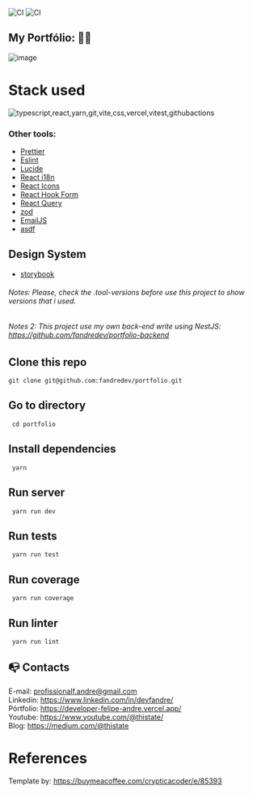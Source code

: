 ![CI](https://github.com/fandredev/portfolio/workflows/Run%20tests%20and%20coverage/badge.svg)
![CI](https://github.com/fandredev/portfolio/workflows/Run%20linters/badge.svg)

## My Portfólio: :technologist:

![image](https://github.com/user-attachments/assets/7f7b882d-bb64-4431-baf8-26f42b49c5f9)

# Stack used

<img src="https://skillicons.dev/icons?i=typescript,react,yarn,git,vite,css,vercel,vitest,githubactions&theme=dark" alt="typescript,react,yarn,git,vite,css,vercel,vitest,githubactions" />

### Other tools:

- [Prettier](https://eslint.org/)
- [Eslint](https://prettier.io/)
- [Lucide](https://lucide.dev/)
- [React i18n](https://react.i18next.com/)
- [React Icons](https://react-icons.github.io/react-icons/)
- [React Hook Form](https://react-hook-form.com/)
- [React Query](https://tanstack.com/query/latest/docs/framework/react/overview)
- [zod](https://zod.dev/)
- [EmailJS](https://www.emailjs.com/)
- [asdf](https://asdf-vm.com/)

## Design System

- [storybook](https://storybook.js.org/)

###### Notes: Please, check the .tool-versions before use this project to show versions that i used.

###### Notes 2: This project use my own back-end write using NestJS: https://github.com/fandredev/portfolio-backend

## Clone this repo

```
git clone git@github.com:fandredev/portfolio.git
```

## Go to directory

```
 cd portfolio
```

## Install dependencies

```
 yarn
```

## Run server

```
 yarn run dev
```

## Run tests

```
 yarn run test
```

## Run coverage

```
 yarn run coverage
```

## Run linter

```
 yarn run lint
```

## :mailbox_with_no_mail: Contacts

E-mail: profissionalf.andre@gmail.com<br>
Linkedin: https://www.linkedin.com/in/devfandre/<br>
Pórtfolio: https://developer-felipe-andre.vercel.app/<br>
Youtube: https://www.youtube.com/@thistate/<br>
Blog: https://medium.com/@thistate<br>

# References

Template by: https://buymeacoffee.com/crypticacoder/e/85393
